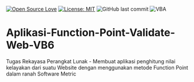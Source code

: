 [![Open Source Love](https://badges.frapsoft.com/os/v1/open-source.svg?style=flat)](https://github.com/ellerbrock/open-source-badges/)
[![License: MIT](https://img.shields.io/badge/License-MIT-green.svg)](https://opensource.org/licenses/MIT)
![GitHub last commit](https://img.shields.io/github/last-commit/devancakra/Aplikasi-Function-Point-Validate-Web-VB6)
![VBA](https://img.shields.io/badge/visual-basic6-blue.svg?&style=flat&logo=VB6&logoColor=%23F7DF1E)

# Aplikasi-Function-Point-Validate-Web-VB6
Tugas Rekayasa Perangkat Lunak - Membuat aplikasi penghitung nilai kelayakan dari suatu Website dengan menggunakan metode Function Point dalam ranah Software Metric
